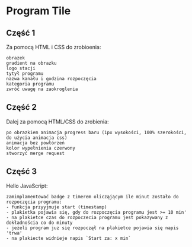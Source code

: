 # Program Tile


## Część 1 

Za pomocą HTML i CSS do zrobioenia: 
	
    obrazek
	gradient na obrazku
	logo stacji
	tytył programu
	nazwa kanału i godzina rozpoczęcia
	kategoria programu
	zwróć uwagę na zaokroglenia
	
## Część 2

Dalej za pomocą HTML/CSS do zrobienia:

    po obrazkiem animacja progress baru (1px wysokości, 100% szerokości, do użycia animacja css)
    animacja bez powtórzeń
    kolor wypełnienia czerwony
    stworzyć merge request

## Część 3

Hello JavaScript:

	zamimplamentować badge z timerem olicząjącym ile minut zostało do rozpoczęcia programu:
	- funkcja przyyjmuje start (timestamp)
	- plakietka pojawia się, gdy do rozpoczęcia programu jest >= 10 min'
	- na plakietce czas do rozpoczecia programu jest pokazywany z dokładnościa co do minuty
	- jeżeli program juz się rozpoczął na plakietce pojawia się napis 'trwa'
	- na plakiecte widnieje napis `Start za: x min`

